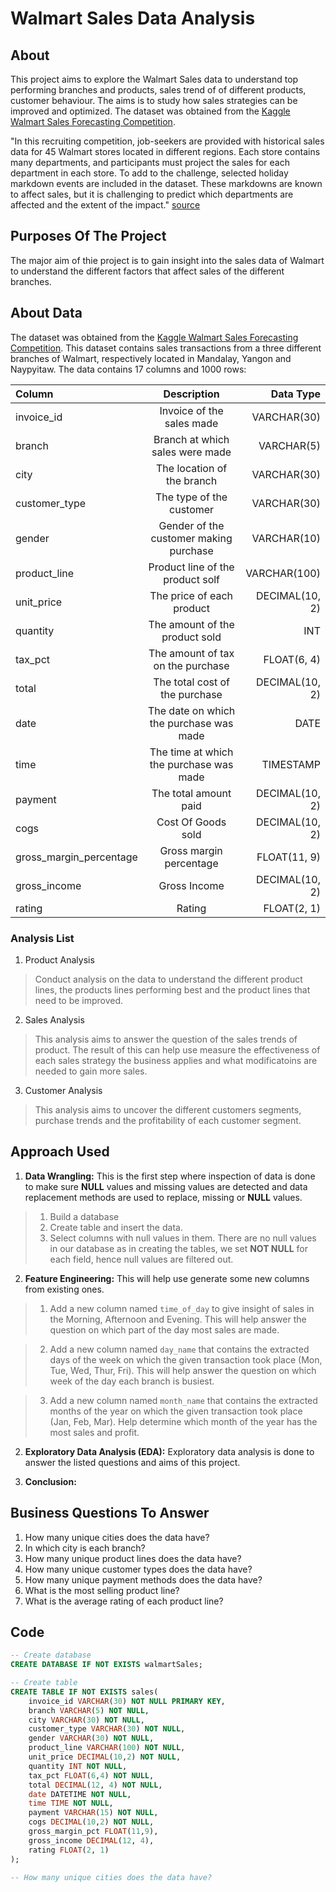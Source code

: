 # Walmart Sales Data Analysis

## About 

This project aims to explore the Walmart Sales data to understand top performing branches and products, sales trend of of different products, customer behaviour. The aims is to study how sales strategies can be improved and optimized. The dataset was obtained from the [Kaggle Walmart Sales Forecasting Competition](https://www.kaggle.com/c/walmart-recruiting-store-sales-forecasting).

"In this recruiting competition, job-seekers are provided with historical sales data for 45 Walmart stores located in different regions. Each store contains many departments, and participants must project the sales for each department in each store. To add to the challenge, selected holiday markdown events are included in the dataset. These markdowns are known to affect sales, but it is challenging to predict which departments are affected and the extent of the impact." [source](https://www.kaggle.com/c/walmart-recruiting-store-sales-forecasting)


## Purposes Of The Project

The major aim of thie project is to gain insight into the sales data of Walmart to understand the different factors that affect sales of the different branches.

## About Data

The dataset was obtained from the [Kaggle Walmart Sales Forecasting Competition](https://www.kaggle.com/c/walmart-recruiting-store-sales-forecasting). This dataset contains sales transactions from a three different branches of Walmart, respectively located in Mandalay, Yangon and Naypyitaw. The data contains 17 columns and 1000 rows: 

| Column      | Description | Data Type     |
| :---        |    :----:   |          ---: |
| invoice_id      | Invoice of the sales made       | VARCHAR(30)   |
| branch   | Branch at which sales were made        | VARCHAR(5)      |
| city   | The location of the branch        | VARCHAR(30)      |
| customer_type   | The type of the customer        | VARCHAR(30)      |
| gender   | Gender of the customer making purchase        | VARCHAR(10)      |
| product_line   | Product line of the product solf        | VARCHAR(100)      |
| unit_price   | The price of each product        | DECIMAL(10, 2)     |
| quantity   | The amount of the product sold        | INT     |
| tax_pct   | The amount of tax on the purchase        | FLOAT(6, 4)      |
| total   | The total cost of the purchase        | DECIMAL(10, 2)      |
| date   | The date on which the purchase was made        | DATE      |
| time   | The time at which the purchase was made         | TIMESTAMP     |
| payment   | The total amount paid        | DECIMAL(10, 2)      |
| cogs   | Cost Of Goods sold        | DECIMAL(10, 2)      |
| gross_margin_percentage   | Gross margin percentage        | FLOAT(11, 9)      |
| gross_income   | Gross Income        | DECIMAL(10, 2)      |
| rating   | Rating        | FLOAT(2, 1)      |

### Analysis List

1. Product Analysis

> Conduct analysis on the data to understand the different product lines, the products lines performing best and the product lines that need to be improved.

2. Sales Analysis

> This analysis aims to answer the question of the sales trends of product. The result of this can help use measure the effectiveness of each sales strategy the business applies and what modificatoins are needed to gain more sales.


3. Customer Analysis

> This analysis aims to uncover the different customers segments, purchase trends and the profitability of each customer segment.


## Approach Used

1. **Data Wrangling:** This is the first step where inspection of data is done to make sure **NULL** values and missing values are detected and data replacement methods are used to replace, missing or **NULL** values.


> 1. Build a database 
> 2. Create table and insert the data.
> 3. Select columns with null values in them. There are no null values in our database as in creating the tables, we set **NOT NULL** for each field, hence null values are filtered out.


2. **Feature Engineering:** This will help use generate some new columns from existing ones. 

> 1. Add a new column named `time_of_day` to give insight of sales in the Morning, Afternoon and Evening. This will help answer the question on which part of the day most sales are made.

> 2. Add a new column named `day_name` that contains the extracted days of the week on which the given transaction took place (Mon, Tue, Wed, Thur, Fri). This will help answer the question on which week of the day each branch is busiest.

> 3. Add a new column named `month_name` that contains the extracted months of the year on which the given transaction took place (Jan, Feb, Mar). Help determine which month of the year has the most sales and profit.

2. **Exploratory Data Analysis (EDA):** Exploratory data analysis is done to answer the listed questions and aims of this project.

3. **Conclusion:** 


## Business Questions To Answer

1. How many unique cities does the data have?
2. In which city is each branch?
3. How many unique product lines does the data have?
4. How many unique customer types does the data have?
5. How many unique payment methods does the data have?
6. What is the most selling product line?
7. What is the average rating of each product line?


## Code

```sql
-- Create database
CREATE DATABASE IF NOT EXISTS walmartSales;

-- Create table
CREATE TABLE IF NOT EXISTS sales(
	invoice_id VARCHAR(30) NOT NULL PRIMARY KEY,
    branch VARCHAR(5) NOT NULL,
    city VARCHAR(30) NOT NULL,
    customer_type VARCHAR(30) NOT NULL,
    gender VARCHAR(30) NOT NULL,
    product_line VARCHAR(100) NOT NULL,
    unit_price DECIMAL(10,2) NOT NULL,
    quantity INT NOT NULL,
    tax_pct FLOAT(6,4) NOT NULL,
    total DECIMAL(12, 4) NOT NULL,
    date DATETIME NOT NULL,
    time TIME NOT NULL,
    payment VARCHAR(15) NOT NULL,
    cogs DECIMAL(10,2) NOT NULL,
    gross_margin_pct FLOAT(11,9),
    gross_income DECIMAL(12, 4),
    rating FLOAT(2, 1)
);

-- How many unique cities does the data have?
```
